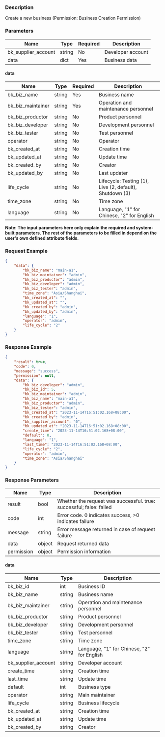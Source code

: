 ### Description

Create a new business (Permission: Business Creation Permission)

### Parameters

| Name                | Type   | Required | Description       |
|---------------------|--------|----------|-------------------|
| bk_supplier_account | string | No       | Developer account |
| data                | dict   | Yes      | Business data     |

#### data

| Name              | Type   | Required | Description                                             |
|-------------------|--------|----------|---------------------------------------------------------|
| bk_biz_name       | string | Yes      | Business name                                           |
| bk_biz_maintainer | string | Yes      | Operation and maintenance personnel                     |
| bk_biz_productor  | string | No       | Product personnel                                       |
| bk_biz_developer  | string | No       | Development personnel                                   |
| bk_biz_tester     | string | No       | Test personnel                                          |
| operator          | string | No       | Operator                                                |
| bk_created_at     | string | No       | Creation time                                           |
| bk_updated_at     | string | No       | Update time                                             |
| bk_created_by     | string | No       | Creator                                                 |
| bk_updated_by     | string | No       | Last updater                                            |
| life_cycle        | string | No       | Lifecycle: Testing (1), Live (2, default), Shutdown (3) |
| time_zone         | string | No       | Time zone                                               |
| language          | string | No       | Language, "1" for Chinese, "2" for English              |

**Note: The input parameters here only explain the required and system-built parameters. The rest of the parameters to
be filled in depend on the user's own defined attribute fields.**

### Request Example

```json
{
    "data": {
        "bk_biz_name": "main-a1",
        "bk_biz_maintainer": "admin",
        "bk_biz_productor": "admin",
        "bk_biz_developer": "admin",
        "bk_biz_tester": "admin",
        "time_zone": "Asia/Shanghai",
        "bk_created_at": "",
        "bk_updated_at": "",
        "bk_created_by": "admin",
        "bk_updated_by": "admin",
        "language": "1",
        "operator": "admin",
        "life_cycle": "2"
    }
}
```

### Response Example

```json
{
    "result": true,
    "code": 0,
    "message": "success",
    "permission": null,
    "data": {
        "bk_biz_developer": "admin",
        "bk_biz_id": 5,
        "bk_biz_maintainer": "admin",
        "bk_biz_name": "main-a1",
        "bk_biz_productor": "admin",
        "bk_biz_tester": "admin",
        "bk_created_at": "2023-11-14T16:51:02.168+08:00",
        "bk_created_by": "admin",
        "bk_supplier_account": "0",
        "bk_updated_at": "2023-11-14T16:51:02.168+08:00",
        "create_time": "2023-11-14T16:51:02.168+08:00",
        "default": 0,
        "language": "1",
        "last_time": "2023-11-14T16:51:02.168+08:00",
        "life_cycle": "2",
        "operator": "admin",
        "time_zone": "Asia/Shanghai"
    }
}
```

### Response Parameters

| Name       | Type   | Description                                                         |
|------------|--------|---------------------------------------------------------------------|
| result     | bool   | Whether the request was successful. true: successful; false: failed |
| code       | int    | Error code. 0 indicates success, >0 indicates failure               |
| message    | string | Error message returned in case of request failure                   |
| data       | object | Request returned data                                               |
| permission | object | Permission information                                              |

#### data

| Name                | Type   | Description                                |
|---------------------|--------|--------------------------------------------|
| bk_biz_id           | int    | Business ID                                |
| bk_biz_name         | string | Business name                              |
| bk_biz_maintainer   | string | Operation and maintenance personnel        |
| bk_biz_productor    | string | Product personnel                          |
| bk_biz_developer    | string | Development personnel                      |
| bk_biz_tester       | string | Test personnel                             |
| time_zone           | string | Time zone                                  |
| language            | string | Language, "1" for Chinese, "2" for English |
| bk_supplier_account | string | Developer account                          |
| create_time         | string | Creation time                              |
| last_time           | string | Update time                                |
| default             | int    | Business type                              |
| operator            | string | Main maintainer                            |
| life_cycle          | string | Business lifecycle                         |
| bk_created_at       | string | Creation time                              |
| bk_updated_at       | string | Update time                                |
| bk_created_by       | string | Creator                                    |
